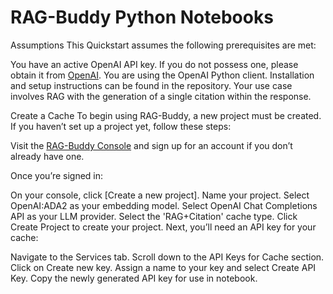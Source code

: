 # RAG-Buddy Python Notebooks

Assumptions
This Quickstart assumes the following prerequisites are met:

You have an active OpenAI API key. If you do not possess one, please obtain it from [OpenAI]('https://platform.openai.com/api-keys').
You are using the OpenAI Python client. Installation and setup instructions can be found in the repository.
Your use case involves RAG with the generation of a single citation within the response.

Create a Cache
To begin using RAG-Buddy, a new project must be created. If you haven’t set up a project yet, follow these steps:

Visit the [RAG-Buddy Console]('https://www.ragbuddy.ai/') and sign up for an account if you don’t already have one.

Once you’re signed in:

On your console, click [Create a new project].
Name your project.
Select OpenAI:ADA2 as your embedding model.
Select OpenAI Chat Completions API as your LLM provider.
Select the 'RAG+Citation' cache type.
Click Create Project to create your project.
Next, you’ll need an API key for your cache:

Navigate to the Services tab.
Scroll down to the API Keys for Cache section.
Click on Create new key.
Assign a name to your key and select Create API Key.
Copy the newly generated API key for use in notebook.